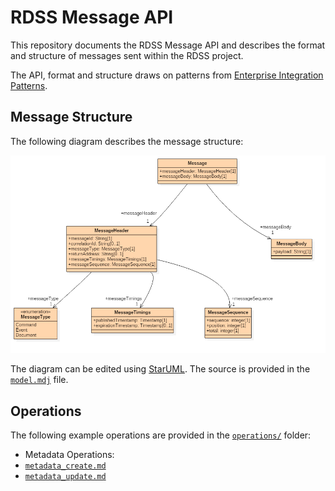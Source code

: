 # RDSS Message API

This repository documents the RDSS Message API and describes the format and structure of messages sent within the RDSS project.

The API, format and structure draws on patterns from [Enterprise Integration Patterns](http://www.enterpriseintegrationpatterns.com/).

## Message Structure

The following diagram describes the message structure:

![Message Structure](model.png)

The diagram can be edited using [StarUML](http://staruml.io/). The source is provided in the [`model.mdj`](model.mdj) file.

## Operations

The following example operations are provided in the [`operations/`](operations/) folder:

- Metadata Operations:
 - [`metadata_create.md`](operations/metadata/README.md)
 - [`metadata_update.md`](operations/metadata/README.md)
